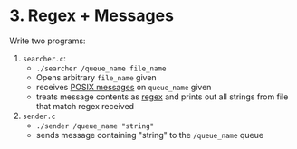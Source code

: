 # 3. Regex + Messages

Write two programs:

1. `searcher.c`:
   * `./searcher /queue_name file_name`
   * Opens arbitrary `file_name` given
   * receives [POSIX messages](https://man7.org/linux/man-pages/man7/mq_overview.7.html)
     on `queue_name` given
   * treats message contents as [regex](https://man7.org/linux/man-pages/man7/regex.7.html)
     and prints out all strings from file that match regex received
1. `sender.c`
   * `./sender /queue_name "string"`
   * sends message containing "string" to the `/queue_name` queue
